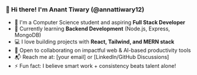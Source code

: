 ### 👋 Hi there! I'm Anant Tiwary (@annattiwary12)

- 🔭 I'm a Computer Science student and aspiring **Full Stack Developer**
- 🌱 Currently learning **Backend Development** (Node.js, Express, MongoDB)
- 💻 I love building projects with **React, Tailwind, and MERN stack**
- 🤝 Open to collaborating on impactful web & AI-based productivity tools
- 📬 Reach me at: [your email] or [LinkedIn/GitHub Discussions]
- ⚡ Fun fact: I believe smart work + consistency beats talent alone!
